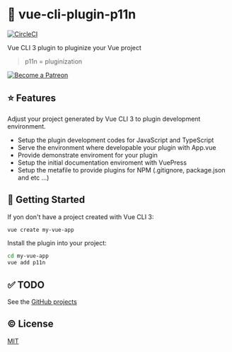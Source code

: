 # :electric_plug: vue-cli-plugin-p11n

[![CircleCI](https://circleci.com/gh/kazupon/vue-cli-plugin-p11n.svg?style=svg)](https://circleci.com/gh/kazupon/vue-cli-plugin-p11n)

Vue CLI 3 plugin to pluginize your Vue project

> p11n = pluginization

<a href="https://www.patreon.com/kazupon" target="_blank">
  <img src="https://c5.patreon.com/external/logo/become_a_patron_button.png" alt="Become a Patreon">
</a>

## :star: Features
Adjust your project generated by Vue CLI 3 to plugin development environment.

- Setup the plugin development codes for JavaScript and TypeScript
- Serve the environment where developable your plugin with App.vue
- Provide demonstrate enviroment for your plugin
- Setup the initial documentation enviroment with VuePress
- Setup the metafile to provide plugins for NPM (.gitignore, package.json and etc ...)

## :rocket: Getting Started
If yon don't have a project created with Vue CLI 3:

```sh
vue create my-vue-app
```

Install the plugin into your project:

```sh
cd my-vue-app
vue add p11n
```

## :white_check_mark: TODO
See the [GitHub projects](https://github.com/kazupon/vue-cli-plugin-p11n/projects/1)

## :copyright: License

[MIT](http://opensource.org/licenses/MIT)
